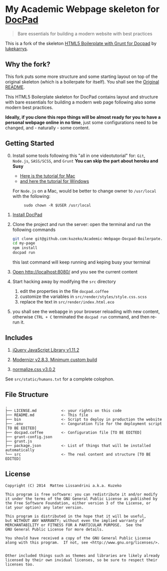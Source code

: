 # My Academic Webpage skeleton for [DocPad](https://github.com/bevry/docpad)

>   Bare essentials for building a modern website with best practices

This is a fork of the skeleton [HTML5 Boilerplate with Grunt for Docpad](https://github.com/lukekarrys/html5-boilerplate.docpad) by [lukekarrys](https://github.com/lukekarrys).


## Why the fork?
This fork puts some more structure and some starting layout on top of the original skeleton (which is a boilerpate for itself). 
You shall see the [Original README](https://github.com/lukekarrys/html5-boilerplate.docpad/blob/master/README.md).

This HTML5 Boilerplate skeleton for DocPad contains layout and structure with bare essentials for building a modern web page following also some modern best practices. 

**Ideally, if you clone this repo things will be almost ready for you to have a personal webpage online in no time**, just some configurations need to be changed, and - naturally - some content.


## Getting Started

0. Install some tools following this "all in one videotutorial" for: `Git`, `Node.js`, `SASS/SCSS`, and `Grunt`
    __You can skip the part about  heroku and Susy__

   -  [Here is the tutorial for Mac](https://www.youtube.com/watch?v=2Pjfs6lxFGo)
   -  [and here the tutorial for Windows](https://www.youtube.com/watch?v=kXikXodx-y4)
   
    For `Node.js` on a Mac, would be better to change owner to `/usr/local` with the following:

            sudo chown -R $USER /usr/local

1. [Install DocPad](https://github.com/bevry/docpad)

2. Clone the project and run the server: open the terminal and run the following commands

	``` bash
	git clone git@github.com:kuzeko/Academic-Webpage-Docpad-Boilerpate.git my-page
	cd my-page
	npm install
	docpad run
	```
    this last command will keep running and keping busy your terminal

3. [Open http://localhost:8080/](http://localhost:8080/) and you see the current content

4. Start hacking away by modifying the `src` directory
    1. edit the properties in the file `docpad.coffee`
    2. customize the variables in `src/render/styles/style.css.scss` 
    3. replace the text in `src/render/index.html.eco`

5. you shall see the webapge in your browser reloading with new content, otherwise `CTRL + C` terminated the `docpad run` command, and then re-run it.


## Includes

1. [jQuery JavaScript Library v1.11.2](http://jquery.com/)

2. [Modernizr v2.8.3, Minimum custom build](http://modernizr.com/)

3. [normalize.css v3.0.2](http://necolas.github.io/normalize.css/)

See `src/static/humans.txt` for a complete colophon.

## File Structure

    .
    ├── LICENSE.md           <- your rights on this code
    ├── README.md            <- This file
    ├── bin                  <- Script to deploy in production the website
    ├── .env                 <- Conguration file for the deployment script [TO BE EDITED]
    ├── docpad.coffee        <- Configuration file [TO BE EDITED]
    ├── grunt-config.json
    ├── grunt.js
    ├── package.json         <- List of things that will be installed automatically
    └── src                  <- The real content and structure [TO BE EDITED]

## License
    
    Copyright (C) 2014  Matteo Lissandrini a.k.a. Kuzeko

    This program is free software: you can redistribute it and/or modify
    it under the terms of the GNU General Public License as published by
    the Free Software Foundation, either version 3 of the License, or
    (at your option) any later version.

    This program is distributed in the hope that it will be useful,
    but WITHOUT ANY WARRANTY; without even the implied warranty of
    MERCHANTABILITY or FITNESS FOR A PARTICULAR PURPOSE.  See the
    GNU General Public License for more details.

    You should have received a copy of the GNU General Public License
    along with this program.  If not, see <http://www.gnu.org/licenses/>.


    Other included things such as themes and libraries are likely already 
    licensed by their own invidual licenses, so be sure to respect their licenses too.

